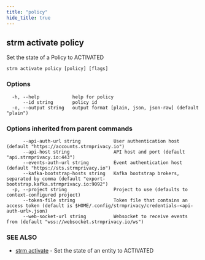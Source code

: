 ```yaml
---
title: "policy"
hide_title: true
---
```

## strm activate policy

Set the state of a Policy to ACTIVATED

```
strm activate policy [policy] [flags]
```

### Options

```
  -h, --help            help for policy
      --id string       policy id
  -o, --output string   output format [plain, json, json-raw] (default "plain")
```

### Options inherited from parent commands

```
      --api-auth-url string            User authentication host (default "https://accounts.strmprivacy.io")
      --api-host string                API host and port (default "api.strmprivacy.io:443")
      --events-auth-url string         Event authentication host (default "https://sts.strmprivacy.io")
      --kafka-bootstrap-hosts string   Kafka bootstrap brokers, separated by comma (default "export-bootstrap.kafka.strmprivacy.io:9092")
  -p, --project string                 Project to use (defaults to context-configured project)
      --token-file string              Token file that contains an access token (default is $HOME/.config/strmprivacy/credentials-<api-auth-url>.json)
      --web-socket-url string          Websocket to receive events from (default "wss://websocket.strmprivacy.io/ws")
```

### SEE ALSO

* [strm activate](docs/04-reference/01-cli-reference/strm/activate/index.md)	 - Set the state of an entity to ACTIVATED

